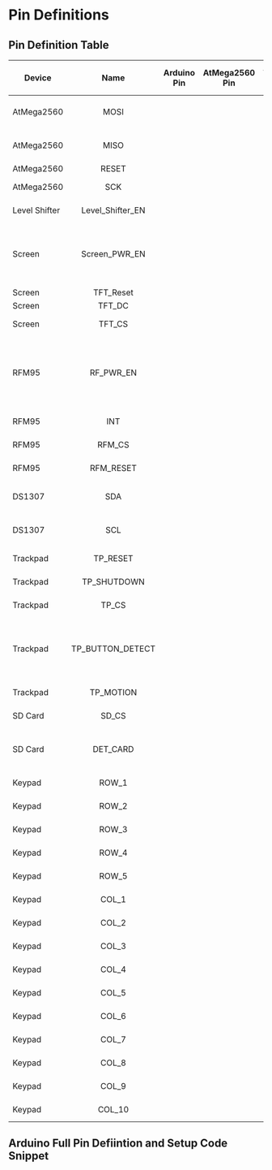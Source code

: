 # Pin Definitions

## Pin Definition Table 

| Device        | Name              | Arduino Pin | AtMega2560 Pin | AtMega 2560 Port | Desciption | 
| --------------|:-----------------:|:-----------:|:--------------:|:----------------:| ---------- |
| AtMega2560    | MOSI              |             |                |                  | SPI communication line | 
| AtMega2560    | MISO              |             |                |                  | SPI commuication line |
| AtMega2560    | RESET             |             |                |                  | SPI Reset |
| AtMega2560    | SCK               |             |                |                  | SPI Serial Clock |
| Level Shifter | Level_Shifter_EN  |             |                |                  | Controls OE Pin |
| Screen        | Screen_PWR_EN     |             |                |                  | Controls high side mosfet controlling LED voltage. Set low to enable power |
| Screen        | TFT_Reset         |             |                |                  | LCD Reset Pin |
| Screen        | TFT_DC            |             |                |                  | LCD DC Pin |
| Screen        | TFT_CS            |             |                |                  | LCD Chip Select Pin |
| RFM95         | RF_PWR_EN         |             |                |                  | Controls high side mosfet controlling RFM95 voltage. Set low to enable power |
| RFM95         | INT               |             |                |                  | RFM95 interrupt pin |
| RFM95         | RFM_CS            |             |                |                  | RFM95 chip select pin |
| RFM95         | RFM_RESET         |             |                |                  | RFM95 reset pin |
| DS1307        | SDA               |             |                |                  | Real Time Clock I2C Data line |
| DS1307        | SCL               |             |                |                  | Real Time Clock I2C Clock line |
| Trackpad      | TP_RESET          |             |                |                  | Trackpad Reset Line | 
| Trackpad      | TP_SHUTDOWN       |             |                |                  | Trackpad Shutdown Line | 
| Trackpad      | TP_CS             |             |                |                  | Trackpad Chip Select Pin |
| Trackpad      | TP_BUTTON_DETECT  |             |                |                  | Input pin detecting mechanical press of trackpad button |
| Trackpad      | TP_MOTION         |             |                |                  | Trackpad Motion Pin |
| SD Card       | SD_CS             |             |                |                  | microSD card Chip Select Pin |
| SD Card       | DET_CARD          |             |                |                  | Input pin pulls high when card is inserted |
| Keypad        | ROW_1             |             |                |                  | Keypad Row Pin |
| Keypad        | ROW_2             |             |                |                  | Keypad Row Pin |
| Keypad        | ROW_3             |             |                |                  | Keypad Row Pin |
| Keypad        | ROW_4             |             |                |                  | Keypad Row Pin |
| Keypad        | ROW_5             |             |                |                  | Keypad Row Pin | 
| Keypad        | COL_1             |             |                |                  | Keypad Column Pin |
| Keypad        | COL_2             |             |                |                  | Keypad Column Pin |
| Keypad        | COL_3             |             |                |                  | Keypad Column Pin |
| Keypad        | COL_4             |             |                |                  | Keypad Column Pin |
| Keypad        | COL_5             |             |                |                  | Keypad Column Pin |
| Keypad        | COL_6             |             |                |                  | Keypad Column Pin |
| Keypad        | COL_7             |             |                |                  | Keypad Column Pin |
| Keypad        | COL_8             |             |                |                  | Keypad Column Pin |
| Keypad        | COL_9             |             |                |                  | Keypad Column Pin |
| Keypad        | COL_10            |             |                |                  | Keypad Column Pin |

## Arduino Full Pin Defiintion and Setup Code Snippet
